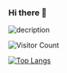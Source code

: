 ### Hi there 👋

<!--
**yujianke100/yujianke100** is a ✨ _special_ ✨ repository because its `README.md` (this file) appears on your GitHub profile.

Here are some ideas to get you started:

- 🔭 I’m currently working on ...
- 🌱 I’m currently learning ...
- 👯 I’m looking to collaborate on ...
- 🤔 I’m looking for help with ...
- 💬 Ask me about ...
- 📫 How to reach me: ...
- 😄 Pronouns: ...
- ⚡ Fun fact: ...
-->
![decription](https://img.shields.io/badge/Home-jianke--yu-green)

![Visitor Count](https://profile-counter.glitch.me/yujianke100/count.svg)

[![Top Langs](https://github-readme-stats.vercel.app/api/top-langs/?username=yujianke100&layout=compact)](https://github.com/yujianke100/github-readme-stats)
